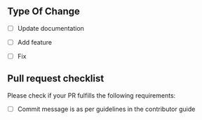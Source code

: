 <!--  Thanks for sending a pull request!  Here are some tips for you:
- If this is your first contribution, read our Contribution guide https://github.com/WomenWhoCode/london/blob/main/CONTRIBUTING.md
- If you are chaging or fixing css, please add screenshop from before and after to simply the code review
-->
## Type Of Change
- [ ] Update documentation
- [ ] Add feature
- [ ] Fix 


## Pull request checklist

Please check if your PR fulfills the following requirements:
- [ ] Commit message is as per guidelines in the contributor guide